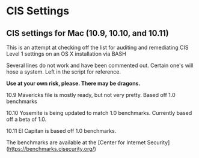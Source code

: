 CIS Settings
========

## CIS settings for Mac (10.9, 10.10, and 10.11)

This is an attempt at checking off the list for auditing and remediating CIS Level 1 settings on an OS X installation via BASH

Several lines do not work and have been commented out. Certain one's will hose a system. Left in the script for reference.

**Use at your own risk, please. There may be dragons.**

10.9 Mavericks file is mostly ready, but not very pretty. Based off 1.0 benchmarks

10.10 Yosemite is being updated to match 1.0 benchmarks. Currently based off a beta of 1.0.

10.11 El Capitan is based off 1.0 benchmarks.

The benchmarks are available at the [Center for Internet Security] (https://benchmarks.cisecurity.org/)
